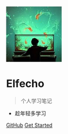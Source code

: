 <!-- _coverpage.md -->

![logo](images/logo.png)

# Elfecho 

> 个人学习笔记

- 趁年轻多学习

[GitHub](https://github.com/elfecho/)
[Get Started](/README)
